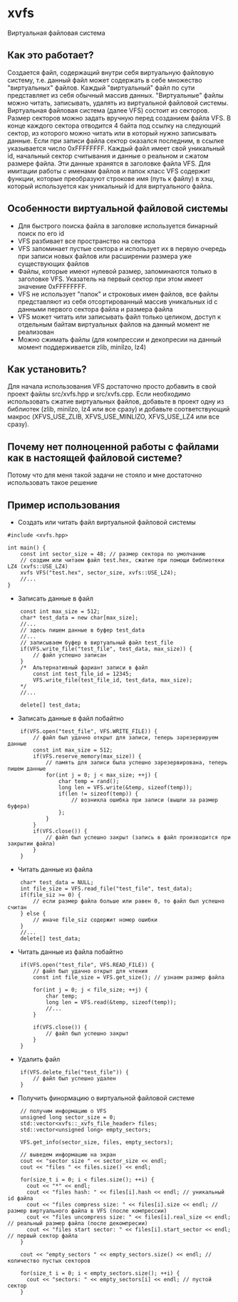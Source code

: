 # xvfs
Виртуальная файловая система

## Как это работает?
Создается файл, содержащий внутри себя виртуальную файловую систему, т.е. данный файл может содержать в себе множество "виртуальных" файлов. Каждый "виртуальный" файл по сути представляет из себя обычный массив данных. "Виртуальные" файлы можно читать, записывать, удалять из виртуальной файловой системы. Виртуальная файловая система (далее VFS) состоит из секторов. Размер секторов можно задать вручную перед созданием файла VFS. В конце каждого сектора отводится 4 байта под ссылку на следующий сектор, из которого можно читать или в который нужно записывать данные. Если при записи файла сектор оказался последним, в ссылке указывается число 0xFFFFFFFF. Каждый файл имеет свой уникальный id, начальный сектор считывания и данные о реальном и сжатом размере файла. Эти данные хранятся в заголовке файла VFS. Для имитации работы с именами файлов и папок класс VFS содержит функции, которые преобразуют строкове имя (путь к файлу) в хэш, который используется как уникальный id для виртуального файла.

## Особенности виртуальной файловой системы
+ Для быстрого поиска файла в заголовке используется бинарный поиск по его id
+ VFS разбивает все пространство на сектора
+ VFS запоминает пустые сектора и использует их в первую очередь при записи новых файлов или расширении размера уже существующих файлов
+ Файлы, которые имеют нулевой размер, запоминаются только в заголовке VFS. Указатель на первый сектор при этом имеет значение 0xFFFFFFFF.
+ VFS не использует "папок" и строковых имен файлов, все файлы представляют из себя отсортированный массив уникальных id с данными первого сектора файла и размера файла
+ VFS может читать или записывать файл только целиком, доступ к отдельным байтам виртуальных файлов на данный момент не реализован
+ Можно сжимать файлы (для компрессии и декопресии на данный момент поддерживается zlib, minilzo, lz4)

## Как установить?
Для начала использования VFS достаточно просто добавить в свой проект файлы src/xvfs.hpp и src/xvfs.cpp. Если необходимо использовать сжатие виртуальных файлов, добавьте в проект одну из библиотек (zlib, minilzo, lz4 или все сразу) и добавьте соответствующий макрос (XFVS_USE_ZLIB, XFVS_USE_MINLIZO, XFVS_USE_LZ4 или все сразу).

## Почему нет полноценной работы с файлами как в настоящей файловой системе?
Потому что для меня такой задачи не стояло и мне достаточно использовать такое решение

## Пример использования
+ Создать или читать файл виртуальной файловой системы
```
#include <xvfs.hpp>

int main() {
	const int sector_size = 48; // размер сектора по умолчанию
	// создим или читаем файл test.hex, сжатие при помощи библиотеки LZ4 (xvfs::USE_LZ4)
	xvfs VFS("test.hex", sector_size, xvfs::USE_LZ4); 
	//...
}

```
+ Записать данные в файл
```
	const int max_size = 512;
	char* test_data = new char[max_size];
	//...
	// здесь пишем данные в буфер test_data
	//...
	// записываем буфер в виртуальный файл test_file
	if(VFS.write_file("test_file", test_data, max_size)) {
		// файл успешно записан
	}
	/* 	Альтернативный фариант записи в файл
		const int test_file_id = 12345;
		VFS.write_file(test_file_id, test_data, max_size);
	*/
	//...
	
	delete[] test_data;

```
+ Записать данные в файл побайтно
```
	if(VFS.open("test_file", VFS.WRITE_FILE)) {
		// файл был удачно открыт для записи, теперь зарезервируем данные
		const int max_size = 512;
		if(VFS.reserve_memory(max_size)) {
			// память для записи была успешно зарезервирована, теперь пишем данные
			for(int j = 0; j < max_size; ++j) {
                char temp = rand();
                long len = VFS.write(&temp, sizeof(temp));
                if(len != sizeof(temp)) { 
					// возникла ошибка при записи (вышли за размер буфера)
				};
            }
		}
		if(VFS.close()) {
			// файл был успешно закрыт (запись в файл производится при закрытии файла)
		}
	}

```
+ Читать данные из файла
```
	char* test_data = NULL;
	int file_size = VFS.read_file("test_file", test_data);
	if(file_siz >= 0) {
		// если размер файла больше или равен 0, то файл был успешно считан
	} else {
		// иначе file_siz содержит номер ошибки
	}
	//...
	delete[] test_data;

```
+ Читать данные из файла побайтно
```
	if(VFS.open("test_file", VFS.READ_FILE)) {
		// файл был удачно открыт для чтения
		const int file_size = VFS.get_size(); // узнаем размер файла
		
		for(int j = 0; j < file_size; ++j) {
			char temp;
			long len = VFS.read(&temp, sizeof(temp));
			//...
		}

		if(VFS.close()) {
			// файл был успешно закрыт
		}
	}

```
+ Удалить файл
```
	if(VFS.delete_file("test_file")) {
		// файл был успешно удален
	}
```
+ Получить финормацию о виртуальной файловой системе
```
	// получим информацию о VFS
	unsigned long sector_size = 0;
	std::vector<xvfs::_xvfs_file_header> files;
	std::vector<unsigned long> empty_sectors;

	VFS.get_info(sector_size, files, empty_sectors);

	// выведем информацию на экран
	cout << "sector size " << sector_size << endl;
	cout << "files " << files.size() << endl;

	for(size_t i = 0; i < files.size(); ++i) {
	  cout << "*" << endl;
	  cout << "files hash: " << files[i].hash << endl; // уникальный id файла
	  cout << "files compress size: " << files[i].size << endl; // размер виртуального файла в VFS (после компрессии)
	  cout << "files uncompress size: " << files[i].real_size << endl; // реальный размер файла (после декомпресии)
	  cout << "files start sector: " << files[i].start_sector << endl; // первый сектор файла
	}

	cout << "empty_sectors " << empty_sectors.size() << endl; // количество пустых секторов

	for(size_t i = 0; i < empty_sectors.size(); ++i) {
	  cout << "sectors: " << empty_sectors[i] << endl; // пустой сектор
	}

```